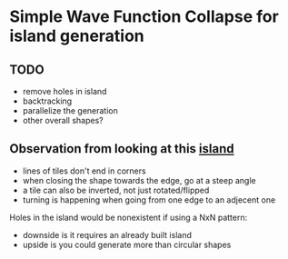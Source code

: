 # Simple Wave Function Collapse for island generation

## TODO
- remove holes in island
- backtracking
- parallelize the generation
- other overall shapes?

## Observation from looking at this [island](https://i.redd.it/uw9w6jiwjx231.png)

- lines of tiles don't end in corners
- when closing the shape towards the edge, go at a steep angle
- a tile can also be inverted, not just rotated/flipped
- turning is happening when going from one edge to an adjecent one

Holes in the island would be nonexistent if using a NxN pattern:
- downside is it requires an already built island
- upside is you could generate more than circular shapes